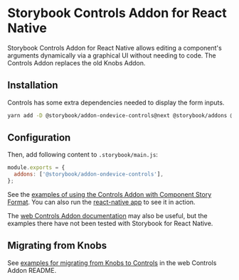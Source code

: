# Storybook Controls Addon for React Native

Storybook Controls Addon for React Native allows editing a component's arguments dynamically via a graphical UI without needing to code. The Controls Addon replaces the old Knobs Addon.

## Installation

Controls has some extra dependencies needed to display the form inputs.

```sh
yarn add -D @storybook/addon-ondevice-controls@next @storybook/addons @storybook/addon-controls@6.3 @react-native-community/datetimepicker @react-native-community/slider 
```

## Configuration

Then, add following content to `.storybook/main.js`:

```js
module.exports = {
  addons: ['@storybook/addon-ondevice-controls'],
};
```

See the [examples of using the Controls Addon with Component Story Format](../../examples/native/components/ControlExamples). You can also run the [react-native app](../../examples/native) to see it in action.

The [web Controls Addon documentation](https://storybook.js.org/docs/react/essentials/controls) may also be useful, but the examples there have not been tested with Storybook for React Native.

## Migrating from Knobs

See [examples for migrating from Knobs to Controls](https://github.com/storybookjs/storybook/tree/next/addons/controls#how-do-i-migrate-from-addon-knobs) in the web Controls Addon README.

